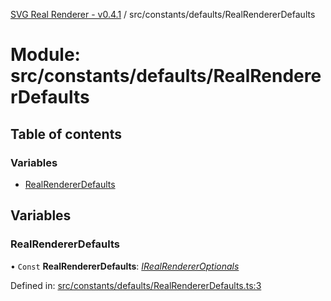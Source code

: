 [SVG Real Renderer - v0.4.1](../docs.md) / src/constants/defaults/RealRendererDefaults

# Module: src/constants/defaults/RealRendererDefaults

## Table of contents

### Variables

- [RealRendererDefaults](src_constants_defaults_realrendererdefaults.md#realrendererdefaults)

## Variables

### RealRendererDefaults

• `Const` **RealRendererDefaults**: [*IRealRendererOptionals*](../interfaces/src_types_realrenderertypes.irealrendereroptionals.md)

Defined in: [src/constants/defaults/RealRendererDefaults.ts:3](https://github.com/HarshKhandeparkar/svg-real-renderer/blob/9463376/src/constants/defaults/RealRendererDefaults.ts#L3)
